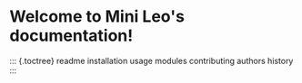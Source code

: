 
# Welcome to Mini Leo\'s documentation!


::: {.toctree}
readme installation usage modules contributing authors history
:::



